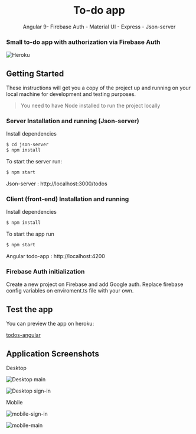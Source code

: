 <h1 align="center">
To-do app
</h1>

<p align="center">Angular 9- Firebase Auth - Material UI - Express - Json-server<p>

### Small to-do app with authorization via Firebase Auth

![Heroku](https://heroku-badge.herokuapp.com/?app=todos-angular)


## Getting Started

These instructions will get you a copy of the project up and running on your local machine for development and testing purposes.

> You need to have Node installed to run the project locally

### Server Installation and running (Json-server)
Install dependencies
```sh
$ cd json-server
$ npm install
```

To start the server run: 
```sh
$ npm start
```
Json-server : http://localhost:3000/todos

### Client (front-end) Installation and running

Install dependencies
```sh
$ npm install
```
To start the app run
```sh
$ npm start
```
Angular todo-app : http://localhost:4200

### Firebase Auth initialization
Create a new project on Firebase and add Google auth.
Replace firebase config variables on enviroment.ts file with your own.


## Test the app

You can preview the app on heroku: 

[todos-angular](https://todos-angular.herokuapp.com/)


## Application Screenshots
 
Desktop

![Desktop main](https://user-images.githubusercontent.com/3619970/79741830-928f5500-830a-11ea-8d27-ab1a7121e0f9.PNG)

![Desktop sign-in](https://user-images.githubusercontent.com/3619970/79741833-928f5500-830a-11ea-8bd2-94783b2049c1.PNG)

Mobile

![mobile-sign-in](https://user-images.githubusercontent.com/3619970/79741825-8efbce00-830a-11ea-93eb-429b2155c83a.png)

![mobile-main](https://user-images.githubusercontent.com/3619970/79741828-90c59180-830a-11ea-93c1-11c921ad6aac.png)
